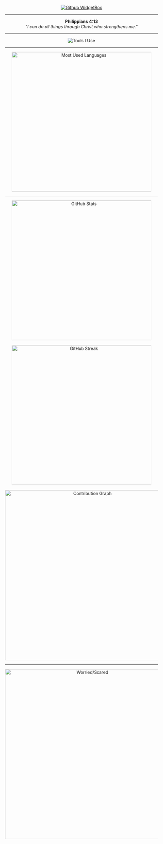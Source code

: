<p align="center">
  <a href="https://github.com/rayxrd">
    <img src="https://github-widgetbox.vercel.app/api/profile?username=rayxrd&data=followers,repositories,stars,commits&theme=viridescent" alt="Github WidgetBox"/>
  </a>
</p>

---

<p align="center"><strong>Philippians 4:13</strong><br>
<em>"I can do all things through Christ who strengthens me."</em></p>

---

<p align="center">
  <img src="https://skillicons.dev/icons?i=python,js,html,css,cs,cpp,ruby,php,vscode" alt="Tools I Use"/>
</p>

---

<div align="center">
  <img src="https://github-readme-stats.vercel.app/api/top-langs/?username=rayxrd&layout=compact&theme=dark&bg_color=000000&title_color=ffffff&text_color=c0c0c0&border_radius=12" width="460" alt="Most Used Languages"/>
</div>

---

<div align="center">
  <img src="https://github-readme-stats.vercel.app/api?username=rayxrd&show_icons=true&theme=dark&bg_color=000000&title_color=ffffff&text_color=c0c0c0&icon_color=ffffff&border_radius=12" width="460" alt="GitHub Stats"/>
  <br><br>
  <img src="https://github-readme-streak-stats.herokuapp.com/?user=rayxrd&theme=dark&background=000000&ring=ffffff&fire=ffffff&currStreakLabel=ffffff&sideNums=ffffff&sideLabels=c0c0c0&dates=c0c0c0&border_radius=12" width="460" alt="GitHub Streak"/>
  <br><br>
  <img src="https://github-readme-activity-graph.vercel.app/graph?username=rayxrd&theme=react-dark&bg_color=000000&color=ffffff&line=ffffff&point=c0c0c0" width="560" alt="Contribution Graph"/>
</div>

---

<p align="center">
  <img alt="Worried/Scared" width="560" src="https://raw.githubusercontent.com/rayxrd/rayxrd/47211229bb3336d16951ca863ed0c61929bf8a78/.github/worried-scared.gif">
</p>
